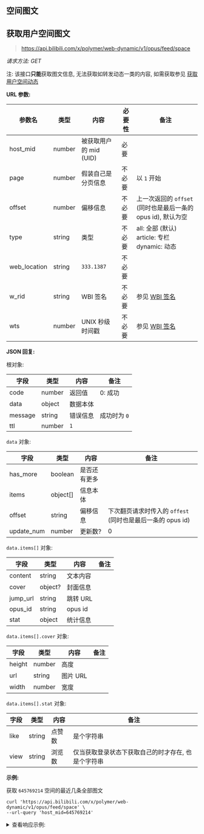 ## 空间图文

## 获取用户空间图文

> https://api.bilibili.com/x/polymer/web-dynamic/v1/opus/feed/space

*请求方法: GET*

注: 该接口**只能**获取图文信息, 无法获取如转发动态一类的内容, 如需获取参见 [获取用户空间动态](docs/dynamic/space.md)

**URL 参数:**

| 参数名   | 类型   | 内容 | 必要性 | 备注 |
| -------- | ------ | ---- | ------ | ---- |
| host_mid | number | 被获取用户的 mid (UID) | 必要 |      |
| page     | number | 假装自己是分页信息 | 不必要 | 以 `1` 开始 |
| offset   | number | 偏移信息 | 不必要 | 上一次返回的 `offset` (同时也是最后一条的 opus id),  默认为空 |
| type     | string | 类型 | 不必要 | all: 全部 (默认)<br />article: 专栏<br />dynamic: 动态 |
| web_location | string | `333.1387` | 不必要 |  |
| w_rid    | string | WBI 签名 | 不必要 | 参见 [WBI 签名](../miac/sign/wbi.md) |
| wts      | number | UNIX 秒级时间戳 | 不必要 | 参见 [WBI 签名](../miac/sign/wbi.md) |

**JSON 回复:**

根对象:

| 字段 | 类型 | 内容 | 备注 |
| ---- | ---- | ---- | ---- |
| code | number | 返回值 | 0: 成功 |
| data | object | 数据本体 |  |
| message | string | 错误信息 | 成功时为 `0` |
| ttl | number | `1` |  |

`data` 对象:

| 字段 | 类型 | 内容 | 备注 |
| ---- | ---- | ---- | ---- |
| has_more | boolean | 是否还有更多 |  |
| items | object[] | 信息本体 |  |
| offset | string | 偏移信息 | 下次翻页请求时传入的 `offest` (同时也是最后一条的 opus id) |
| update_num | number | 更新数? | 0 |

`data.items[]` 对象:

| 字段 | 类型 | 内容 | 备注 |
| ---- | ---- | ---- | ---- |
| content | string | 文本内容 |  |
| cover | object? | 封面信息 |  |
| jump_url | string | 跳转 URL |  |
| opus_id | string | opus id |  |
| stat | object | 统计信息 |  |

`data.items[].cover` 对象:

| 字段 | 类型 | 内容 | 备注 |
| ---- | ---- | ---- | ---- |
| height | number | 高度 |  |
| url | string | 图片 URL |  |
| width | number | 宽度 |  |

`data.items[].stat` 对象:

| 字段 | 类型 | 内容 | 备注 |
| ---- | ---- | ---- | ---- |
| like | string | 点赞数 | 是个字符串 |
| view | string | 浏览数 | 仅当获取登录状态下获取自己的时才存在, 也是个字符串 |

**示例:**

获取 `645769214` 空间的最近几条全部图文

```shell
curl 'https://api.bilibili.com/x/polymer/web-dynamic/v1/opus/feed/space' \
--url-query 'host_mid=645769214'
```

<details>
<summary>查看响应示例:</summary>

```json
{
  "code": 0,
  "data": {
    "has_more": true,
    "items": [
      {
        "content": "我在 Google I/O 2025 的 puzzle 取得了获胜的优异成绩, 你也来试试吧",
        "cover": {
          "height": 1640,
          "url": "http://i0.hdslb.com/bfs/new_dyn/a48c47c07bf19f07c01b489eb6b42e63645769214.jpg",
          "width": 720
        },
        "jump_url": "//www.bilibili.com/opus/1057955152016703512",
        "opus_id": "1057955152016703512",
        "stat": {
          "like": "1"
        }
      },
      {
        "content": "通过 DevTools 绕过 SSR 抓包某站专栏正文接口",
        "cover": {
          "height": 430,
          "url": "http://i0.hdslb.com/bfs/article/9071997152b6fec0ae465fe2a86b580e645769214.jpg",
          "width": 768
        },
        "jump_url": "//www.bilibili.com/opus/1056353752004427792",
        "opus_id": "1056353752004427792",
        "stat": {
          "like": "3"
        }
      },
      {
        "content": "今天也是看上 Minecraft 大电影 了, 看的人几乎没有, 虽然看的是中配, 总体上感觉剧情有趣甚至有点小感动, 音乐也感觉不错, 价格也实惠",
        "cover": {
          "height": 4080,
          "url": "http://i0.hdslb.com/bfs/new_dyn/408d4e2b2ad8df6873c303cf26f571db645769214.jpg",
          "width": 3060
        },
        "jump_url": "//www.bilibili.com/opus/1052711525276450824",
        "opus_id": "1052711525276450824",
        "stat": {
          "like": "3"
        }
      },
      {
        "content": "糟了没注意, 自己成小丑了",
        "cover": {
          "height": 1640,
          "url": "http://i0.hdslb.com/bfs/new_dyn/6ebb3894cfab53966d6e440e4f5a905d645769214.jpg",
          "width": 720
        },
        "jump_url": "//www.bilibili.com/opus/1051313732437671938",
        "opus_id": "1051313732437671938",
        "stat": {
          "like": "3"
        }
      },
      {
        "content": "好消息, 我免费了, 想玩的随时联系\nhttps://t.me/c/2148747379/77",
        "cover": {
          "height": 720,
          "url": "http://i0.hdslb.com/bfs/new_dyn/fbc2b38406099df0bdaea47d08daa6f1645769214.jpg",
          "width": 1640
        },
        "jump_url": "//www.bilibili.com/opus/1050579658107518984",
        "opus_id": "1050579658107518984",
        "stat": {
          "like": "2"
        }
      },
      {
        "content": "认真的, 我的 Linux 发行版是 Android",
        "cover": {
          "height": 1080,
          "url": "http://i0.hdslb.com/bfs/new_dyn/3e512d84361323c319f79061d2f078d1645769214.jpg",
          "width": 1440
        },
        "jump_url": "//www.bilibili.com/opus/1032607998809210903",
        "opus_id": "1032607998809210903",
        "stat": {
          "like": "8"
        }
      },
      {
        "content": "于学校机房启动 QEMU 珍贵影像",
        "cover": {
          "height": 1080,
          "url": "http://i0.hdslb.com/bfs/new_dyn/2fdc7524449b029f8baf241d94663256645769214.jpg",
          "width": 1440
        },
        "jump_url": "//www.bilibili.com/opus/993403941079220225",
        "opus_id": "993403941079220225",
        "stat": {
          "like": "3"
        }
      },
      {
        "content": "BAC 正处于历史以来最困难的时期 - 中秋考古有感",
        "cover": {
          "height": 188,
          "url": "https://i0.hdslb.com/bfs/article/0c9b5e20356e07f89a8bb7769fef8eeb645769214.jpg",
          "width": 640
        },
        "jump_url": "//www.bilibili.com/opus/985444108243828741",
        "opus_id": "985444108243828741",
        "stat": {
          "like": "7"
        }
      },
      {
        "content": "发送文件到手机的 N 种正确姿势",
        "cover": {
          "height": 420,
          "url": "http://i0.hdslb.com/bfs/article/56a4024abebf7ed1166a1d247bb5cf64645769214.jpg",
          "width": 750
        },
        "jump_url": "//www.bilibili.com/opus/971804623539011587",
        "opus_id": "971804623539011587",
        "stat": {
          "like": "8"
        }
      },
      {
        "content": "我在朝鲜?",
        "cover": {
          "height": 468,
          "url": "http://i0.hdslb.com/bfs/new_dyn/ea12cca6abd75fe3fb5ad1abd1f347d3645769214.png",
          "width": 474
        },
        "jump_url": "//www.bilibili.com/opus/971255284349534210",
        "opus_id": "971255284349534210",
        "stat": {
          "like": "5"
        }
      },
      {
        "content": "一周没上 B 站就 99+ 了?",
        "cover": {
          "height": 284,
          "url": "http://i0.hdslb.com/bfs/new_dyn/9e3b889fd2dc75e9bae38a13e55fee26645769214.png",
          "width": 165
        },
        "jump_url": "//www.bilibili.com/opus/970197833343827970",
        "opus_id": "970197833343827970",
        "stat": {
          "like": "6"
        }
      },
      {
        "content": "今天因为Linux被骂, 决定放弃支持 Windows. 而且明天要开始军训了, 将停更若干时间, 遂发此动态, 望不知.",
        "cover": {
          "height": 1080,
          "url": "http://i0.hdslb.com/bfs/new_dyn/0f6f939334104ddc347566514fa4bfa7645769214.jpg",
          "width": 1440
        },
        "jump_url": "//www.bilibili.com/opus/967717348014293017",
        "opus_id": "967717348014293017",
        "stat": {
          "like": "73"
        }
      },
      {
        "content": "我的萌ICP备案通过了!",
        "cover": {
          "height": 2712,
          "url": "http://i0.hdslb.com/bfs/new_dyn/0a9bb3e82bbefe499b10b7fd02f2a4f4645769214.jpg",
          "width": 1220
        },
        "jump_url": "//www.bilibili.com/opus/956241611959828547",
        "opus_id": "956241611959828547",
        "stat": {
          "like": "1"
        }
      },
      {
        "content": "新年第一个AP",
        "cover": {
          "height": 1220,
          "url": "https://album.biliimg.com/bfs/new_dyn/ea5a39d37a4a1f20f32b25bfed466004645769214.jpg",
          "width": 2712
        },
        "jump_url": "//www.bilibili.com/opus/896448108088524805",
        "opus_id": "896448108088524805",
        "stat": {
          "like": "1"
        }
      },
      {
        "content": "新年快乐？",
        "cover": {
          "height": 605,
          "url": "https://album.biliimg.com/bfs/new_dyn/dab5d3e2ff03027215e5bfd4933abe45645769214.jpg",
          "width": 1220
        },
        "jump_url": "//www.bilibili.com/opus/896342627995090966",
        "opus_id": "896342627995090966",
        "stat": {
          "like": "1"
        }
      },
      {
        "content": "我回苏州了",
        "cover": {
          "height": 1280,
          "url": "https://album.biliimg.com/bfs/new_dyn/65c880f64997fab0c79527649d7fbe1b645769214.png",
          "width": 720
        },
        "jump_url": "//www.bilibili.com/opus/831507996405137432",
        "opus_id": "831507996405137432",
        "stat": {
          "like": "1"
        }
      },
      {
        "content": "Phigros RKS 12 纪念",
        "cover": {
          "height": 720,
          "url": "https://album.biliimg.com/bfs/new_dyn/dab03003aee2166987428857acbf4ffb645769214.png",
          "width": 1280
        },
        "jump_url": "//www.bilibili.com/opus/830690195959447605",
        "opus_id": "830690195959447605",
        "stat": {
          "like": "0"
        }
      },
      {
        "content": "现在知道B站推荐机制有多烂了吧",
        "cover": {
          "height": 1280,
          "url": "https://album.biliimg.com/bfs/new_dyn/05a5f769bed2705d2c8c3c69f60441df645769214.png",
          "width": 720
        },
        "jump_url": "//www.bilibili.com/opus/829284474633060387",
        "opus_id": "829284474633060387",
        "stat": {
          "like": "0"
        }
      },
      {
        "content": "求证: B站创始人们的成分\n证: [图片]",
        "cover": {
          "height": 1600,
          "url": "https://album.biliimg.com/bfs/new_dyn/830a9bbc3d5179a6d33af97e5baac7c8645769214.jpg",
          "width": 720
        },
        "jump_url": "//www.bilibili.com/opus/828071498582327315",
        "opus_id": "828071498582327315",
        "stat": {
          "like": "1"
        }
      },
      {
        "content": "如果排除掉可能的误差, 14=12.",
        "cover": {
          "height": 720,
          "url": "https://album.biliimg.com/bfs/new_dyn/79823dd0b617af6fc71126d6e042de3f645769214.png",
          "width": 1280
        },
        "jump_url": "//www.bilibili.com/opus/827727935543705620",
        "opus_id": "827727935543705620",
        "stat": {
          "like": "1"
        }
      }
    ],
    "offset": "827727935543705620",
    "update_num": 0
  },
  "message": "0",
  "ttl": 1
}
```
</details>

<!-- Generated by json-apidoc-gen @ 2025-05-01T00:59:41.402217612Z -->
